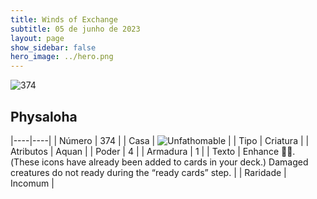 ```yaml
---
title: Winds of Exchange
subtitle: 05 de junho de 2023
layout: page
show_sidebar: false
hero_image: ../hero.png
---
```


![374](https://mastervault-storage-prod.s3.amazonaws.com/media/card_front/en/600_374_0dae05d100e3_en.png)


## Physaloha

|----|----|
| Número | 374 |
| Casa | ![Unfathomable](https://archonarcana.com/images/thumb/1/10/Unfathomable.png/22px-Unfathomable.png "Abissais") |
| Tipo | Criatura |
| Atributos | Aquan |
| Poder | 4 |
| Armadura | 1 |
| Texto | Enhance . (These icons have already been added to cards in your deck.) Damaged creatures do not ready during the “ready cards” step. |
| Raridade | Incomum |
